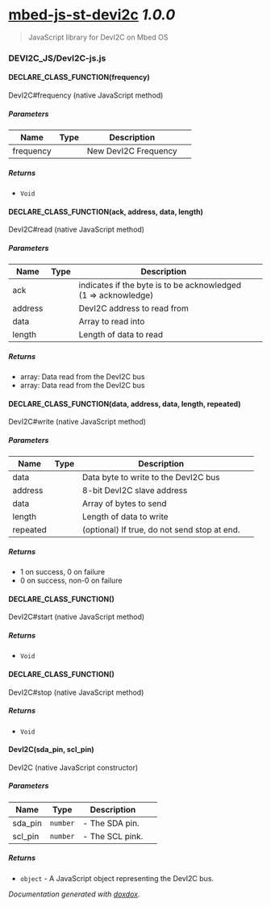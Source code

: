 # [mbed-js-st-devi2c](https://github.com/STMicroelectronics-CentralLabs/mbed-js-st-libs#readme) *1.0.0*

> JavaScript library for DevI2C on Mbed OS


### DEVI2C_JS/DevI2C-js.js


#### DECLARE_CLASS_FUNCTION(frequency) 

DevI2C#frequency (native JavaScript method)




##### Parameters

| Name | Type | Description |  |
| ---- | ---- | ----------- | -------- |
| frequency |  | New DevI2C Frequency | &nbsp; |




##### Returns


- `Void`



#### DECLARE_CLASS_FUNCTION(ack, address, data, length) 

DevI2C#read (native JavaScript method)




##### Parameters

| Name | Type | Description |  |
| ---- | ---- | ----------- | -------- |
| ack |  | indicates if the byte is to be acknowledged (1 => acknowledge) | &nbsp; |
| address |  | DevI2C address to read from | &nbsp; |
| data |  | Array to read into | &nbsp; |
| length |  | Length of data to read | &nbsp; |




##### Returns


-  array: Data read from the DevI2C bus
-  array: Data read from the DevI2C bus



#### DECLARE_CLASS_FUNCTION(data, address, data, length, repeated) 

DevI2C#write (native JavaScript method)




##### Parameters

| Name | Type | Description |  |
| ---- | ---- | ----------- | -------- |
| data |  | Data byte to write to the DevI2C bus | &nbsp; |
| address |  | 8-bit DevI2C slave address | &nbsp; |
| data |  | Array of bytes to send | &nbsp; |
| length |  | Length of data to write | &nbsp; |
| repeated |  | (optional) If true, do not send stop at end. | &nbsp; |




##### Returns


-  1 on success, 0 on failure
-  0 on success, non-0 on failure



#### DECLARE_CLASS_FUNCTION() 

DevI2C#start (native JavaScript method)






##### Returns


- `Void`



#### DECLARE_CLASS_FUNCTION() 

DevI2C#stop (native JavaScript method)






##### Returns


- `Void`



#### DevI2C(sda_pin, scl_pin) 

DevI2C (native JavaScript constructor)




##### Parameters

| Name | Type | Description |  |
| ---- | ---- | ----------- | -------- |
| sda_pin | `number`  | - The SDA pin. | &nbsp; |
| scl_pin | `number`  | - The SCL pink. | &nbsp; |




##### Returns


- `object`  - A JavaScript object representing the DevI2C bus.




*Documentation generated with [doxdox](https://github.com/neogeek/doxdox).*
